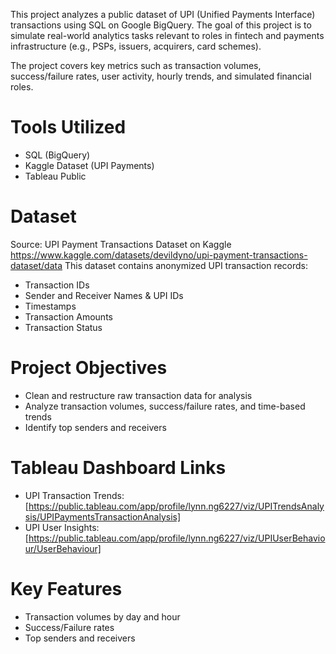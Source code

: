 This project analyzes a public dataset of UPI (Unified Payments Interface) transactions using SQL on Google BigQuery.
The goal of this project is to simulate real-world analytics tasks relevant to roles in fintech and payments infrastructure (e.g., PSPs, issuers, acquirers, card schemes).

The project covers key metrics such as transaction volumes, success/failure rates, user activity, hourly trends, and simulated financial roles.

# **Tools Utilized**
- SQL (BigQuery)
- Kaggle Dataset (UPI Payments)
- Tableau Public

# **Dataset**
Source: UPI Payment Transactions Dataset on Kaggle https://www.kaggle.com/datasets/devildyno/upi-payment-transactions-dataset/data
This dataset contains anonymized UPI transaction records:
 - Transaction IDs
 - Sender and Receiver Names & UPI IDs
 - Timestamps
 - Transaction Amounts
 - Transaction Status

# **Project Objectives**

  - Clean and restructure raw transaction data for analysis
  - Analyze transaction volumes, success/failure rates, and time-based trends
  - Identify top senders and receivers
  
# **Tableau Dashboard Links**
- UPI Transaction Trends: [https://public.tableau.com/app/profile/lynn.ng6227/viz/UPITrendsAnalysis/UPIPaymentsTransactionAnalysis]
- UPI User Insights: [https://public.tableau.com/app/profile/lynn.ng6227/viz/UPIUserBehaviour/UserBehaviour]

# **Key Features**
- Transaction volumes by day and hour
- Success/Failure rates
- Top senders and receivers
